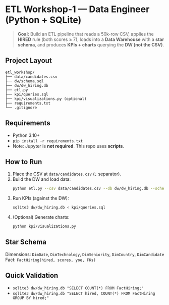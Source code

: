 # ETL Workshop-1 — Data Engineer (Python + SQLite)

> **Goal:** Build an ETL pipeline that reads a 50k-row CSV, applies the **HIRED** rule (both scores ≥ 7), loads into a **Data Warehouse** with a **star schema**, and produces **KPIs + charts** querying the **DW (not the CSV)**.

## Project Layout

```
etl_workshop/
├── data/candidates.csv
├── dw/schema.sql
├── dw/dw_hiring.db
├── etl.py
├── kpi/queries.sql
├── kpi/visualizations.py (optional)
├── requirements.txt
└── .gitignore
```

## Requirements

- Python 3.10+
- `pip install -r requirements.txt`
- Note: Jupyter is **not required**. This repo uses **scripts**.

## How to Run

1. Place the CSV at `data/candidates.csv` (`;` separator).
2. Build the DW and load data:
   ```bash
   python etl.py --csv data/candidates.csv --db dw/dw_hiring.db --schema dw/schema.sql
   ```
3. Run KPIs (against the DW):
   ```bash
   sqlite3 dw/dw_hiring.db < kpi/queries.sql
   ```
4. (Optional) Generate charts:
   ```bash
   python kpi/visualizations.py
   ```

## Star Schema

Dimensions: `DimDate`, `DimTechnology`, `DimSeniority`, `DimCountry`, `DimCandidate`  
Fact: `FactHiring(hired, scores, yoe, FKs)`

## Quick Validation

- `sqlite3 dw/dw_hiring.db "SELECT COUNT(*) FROM FactHiring;"`
- `sqlite3 dw/dw_hiring.db "SELECT hired, COUNT(*) FROM FactHiring GROUP BY hired;"`

